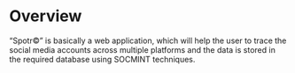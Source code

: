 # Overview

“Spotr©” is basically a web application, which will help the user to
trace the social media accounts across multiple platforms and the
data is stored in the required database using SOCMINT techniques.
